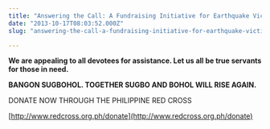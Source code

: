```yaml
---
title: "Answering the Call: A Fundraising Initiative for Earthquake Victims in Cebu and Bohol"
date: "2013-10-17T08:03:52.000Z"
slug: "answering-the-call-a-fundraising-initiative-for-earthquake-victims-in-cebu-and-bohol"

---
```


**We are appealing to all devotees for assistance. Let us all be true servants for those in need.**

**BANGON SUGBOHOL. TOGETHER SUGBO AND BOHOL WILL RISE AGAIN.**

DONATE NOW THROUGH THE PHILIPPINE RED CROSS

[http://www.redcross.org.ph/donate](http://www.redcross.org.ph/donate)